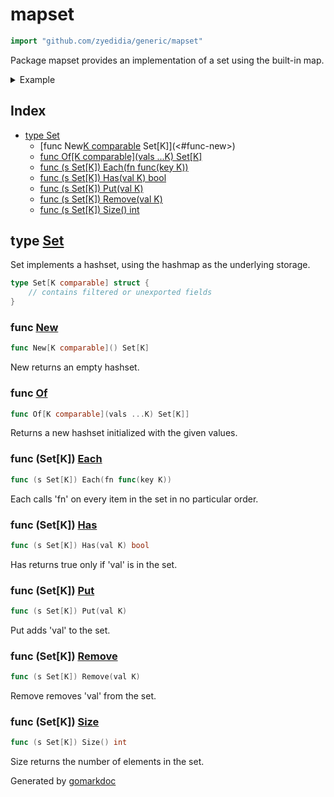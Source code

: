 <!-- Code generated by gomarkdoc. DO NOT EDIT -->

# mapset

```go
import "github.com/zyedidia/generic/mapset"
```

Package mapset provides an implementation of a set using the built\-in map\.

<details><summary>Example</summary>
<p>

```go
package main

import (
	"fmt"
	"github.com/zyedidia/generic/mapset"
)

func main() {
	set := mapset.New[string]()
	set.Put("foo")
	set.Put("bar")
	set.Put("baz")

	fmt.Println(set.Has("foo"))
	fmt.Println(set.Has("quux"))
}
```

#### Output

```
true
false
```

</p>
</details>

## Index

- [type Set](<#type-set>)
  - [func New[K comparable]() Set[K]](<#func-new>)
  - [func Of[K comparable](vals ...K) Set[K]](<#func-of>)
  - [func (s Set[K]) Each(fn func(key K))](<#func-setk-each>)
  - [func (s Set[K]) Has(val K) bool](<#func-setk-has>)
  - [func (s Set[K]) Put(val K)](<#func-setk-put>)
  - [func (s Set[K]) Remove(val K)](<#func-setk-remove>)
  - [func (s Set[K]) Size() int](<#func-setk-size>)


## type [Set](<https://github.com/zyedidia/generic/blob/master/mapset/set.go#L5-L7>)

Set implements a hashset\, using the hashmap as the underlying storage\.

```go
type Set[K comparable] struct {
    // contains filtered or unexported fields
}
```

### func [New](<https://github.com/zyedidia/generic/blob/master/mapset/set.go#L10>)

```go
func New[K comparable]() Set[K]
```

New returns an empty hashset\.

### func [Of](<https://github.com/zyedidia/generic/blob/master/mapset/set.go#L17>)

```go
func Of[K comparable](vals ...K) Set[K]]
```

Returns a new hashset initialized with the given values\.

### func \(Set\[K\]\) [Each](<https://github.com/zyedidia/generic/blob/master/mapset/set.go#L38>)

```go
func (s Set[K]) Each(fn func(key K))
```

Each calls 'fn' on every item in the set in no particular order\.

### func \(Set\[K\]\) [Has](<https://github.com/zyedidia/generic/blob/master/mapset/set.go#L22>)

```go
func (s Set[K]) Has(val K) bool
```

Has returns true only if 'val' is in the set\.

### func \(Set\[K\]\) [Put](<https://github.com/zyedidia/generic/blob/master/mapset/set.go#L17>)

```go
func (s Set[K]) Put(val K)
```

Put adds 'val' to the set\.

### func \(Set\[K\]\) [Remove](<https://github.com/zyedidia/generic/blob/master/mapset/set.go#L28>)

```go
func (s Set[K]) Remove(val K)
```

Remove removes 'val' from the set\.

### func \(Set\[K\]\) [Size](<https://github.com/zyedidia/generic/blob/master/mapset/set.go#L33>)

```go
func (s Set[K]) Size() int
```

Size returns the number of elements in the set\.



Generated by [gomarkdoc](<https://github.com/princjef/gomarkdoc>)
